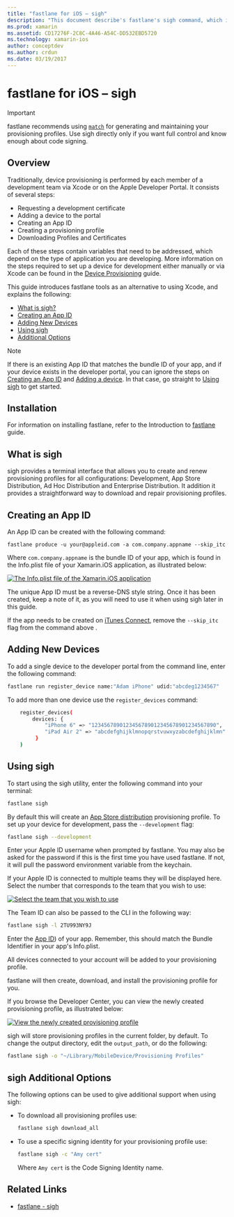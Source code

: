 ```yaml
---
title: "fastlane for iOS – sigh"
description: "This document describe's fastlane's sigh command, which is used to create, renew, and repair provisioning profiles for all Xamarin.iOS build configurations."
ms.prod: xamarin
ms.assetid: CD17276F-2C8C-4A46-A54C-DD532EBD5720
ms.technology: xamarin-ios
author: conceptdev
ms.author: crdun
ms.date: 03/19/2017
---
```


# fastlane for iOS – sigh

> [!IMPORTANT]
> fastlane recommends using [`match`](~/ios/deploy-test/provisioning/fastlane/match.md) for generating and maintaining your provisioning profiles. Use sigh directly only if you want full control and know enough about code signing.

## Overview

Traditionally, device provisioning is performed by each member of a development team via Xcode or on the Apple Developer Portal. It consists of several steps:

- Requesting a development certificate
- Adding a device to the portal
- Creating an App ID
- Creating a provisioning profile
- Downloading Profiles and Certificates

Each of these steps contain variables that need to be addressed, which depend on the type of application you are developing. More information on the steps required to set up a device for development either manually or via Xcode can be found in the [Device Provisioning](~/ios/get-started/installation/device-provisioning/index.md) guide.

This guide introduces fastlane tools as an alternative to using Xcode, and  explains the following:

- [What is sigh?](#whatissigh)
- [Creating an App ID](#appid)
- [Adding New Devices](#newdevices)
- [Using sigh](#using)
- [Additional Options](#options)

> [!NOTE]
> If there is an existing App ID that matches the bundle ID of your app, and if your device exists in the developer portal, you can ignore the steps on [Creating an App ID](#appid) and [Adding a device](#newdevices). In that case, go straight to [Using sigh](#using) to get started.

## Installation

For information on installing fastlane, refer to the Introduction to [fastlane](~/ios/deploy-test/provisioning/fastlane/index.md#Installation) guide.

<a name="whatissigh" />

## What is sigh

sigh provides a terminal interface that allows you to create and renew provisioning profiles for all configurations: Development, App Store Distribution, Ad Hoc Distribution and Enterprise Distribution. It addition it provides a straightforward way to download and repair provisioning profiles.

<a name="appid" />

## Creating an App ID

An App ID can be created with the following command:

```
fastlane produce -u your@appleid.com -a com.company.appname --skip_itc
```

Where `com.company.appname` is the bundle ID of your app, which is found in the Info.plist file of your Xamarin.iOS application, as illustrated below:

[![The Info.plist file of the Xamarin.iOS application](sigh-images/fastlane-image5.png)](sigh-images/fastlane-image5.png#lightbox)

The unique App ID must be a reverse-DNS style string. Once it has been created, keep a note of it, as you will need to use it when using sigh later in this guide.

If the app needs to be created on [iTunes Connect](~/ios/deploy-test/app-distribution/app-store-distribution/itunesconnect.md), remove the `--skip_itc` flag from the command above .

<a name="newdevices" />

## Adding New Devices

To add a single device to the developer portal from the command line, enter the following command:

```bash
fastlane run register_device name:"Adam iPhone" udid:"abcdeg1234567"
```

To add more than one device use the `register_devices` command:

```bash
    register_devices(
        devices: {
            "iPhone 6" => "1234567890123456789012345678901234567890",
            "iPad Air 2" => "abcdefghijklmnopqrstvuwxyzabcdefghijklmn"
         }
    )
```

<a name="using" />

## Using sigh

To start using the sigh utility, enter the following command into your terminal:

```bash
fastlane sigh
```

By default this will create an [App Store distribution](~/ios/deploy-test/app-distribution/app-store-distribution/index.md) provisioning profile. To set up your device for development, pass the `--development` flag:

```bash
fastlane sigh --development
```

Enter your Apple ID username when prompted by fastlane. You may also be asked for the password if this is the first time you have used fastlane. If not, it will pull the password environment variable from the keychain.

If your Apple ID is connected to multiple teams they will be displayed here. Select the number that corresponds to the team that you wish to use:

[![Select the team that you wish to use](sigh-images/fastlane-image2.png)](sigh-images/fastlane-image2.png#lightbox)

The Team ID can also be passed to the CLI in the following way:

```bash
fastlane sigh -l 2TU993NY9J
```

Enter the [App ID](#appid)) of your app. Remember, this should match the Bundle Identifier in your app's Info.plist.

All devices connected to your account will be added to your provisioning profile.

fastlane will then create, download, and install the provisioning profile for you.

If you browse the Developer Center, you can view the newly created provisioning profile, as illustrated below:

[![View the newly created provisioning profile](sigh-images/fastlane-image10.png)](sigh-images/fastlane-image10.png#lightbox)

sigh will store provisioning profiles in the current folder, by default. To change the output directory, edit the `output_path`, or do the following:

```bash
fastlane sigh -o "~/Library/MobileDevice/Provisioning Profiles"
```

<a name="options" />

## sigh Additional Options

The following options can be used to give additional support when using sigh:

- To download all provisioning profiles use:

    ```bash
    fastlane sigh download_all
    ```

- To use a specific signing identity for your provisioning profile use:

    ```bash
    fastlane sigh -c "Amy cert"
    ```
    
    Where `Amy cert` is the Code Signing Identity name.

## Related Links

- [fastlane - sigh](https://github.com/fastlane/fastlane/tree/master/sigh#readme)
